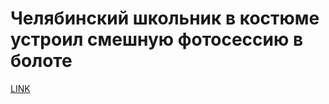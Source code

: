 # Челябинский школьник в костюме устроил смешную фотосессию в болоте



[LINK](https://varlamov.ru/1863097.html)
